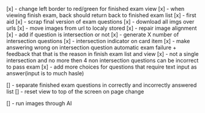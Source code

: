 [x] - change left border to red/green for finished exam view
[x] - when viewing finish exam, back should return back to finished exam list
[x] - first aid
[x] - scrap final version of exam questions
[x] - download all imgs over urls
[x] - move images from url to localy stored
[x] - repair image alignment
[x] - add if question is intersection or not
[x] - generate X number of intersection questions
[x] - intersection indicator on card item
[x] - make answering wrong on intersection question automatic exam failure + feedback that that is the reason in finish exam list and view
[x] - not a single intersection and no more then 4 non intersection questions can be incorrect to pass exam
[x] - add more choices for questions that require text input as answer(input is to much hasle)

[]  - separate finished exam questions in correctly and incorrectly answered list 
[]  - reset view to top of the screen on page change

[]  - run images through AI